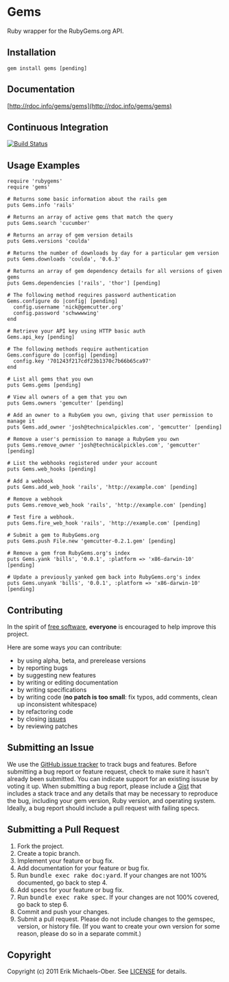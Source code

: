 Gems
====
Ruby wrapper for the RubyGems.org API.

Installation
------------
    gem install gems [pending]

Documentation
-------------
[http://rdoc.info/gems/gems](http://rdoc.info/gems/gems)

Continuous Integration
----------------------
[![Build Status](http://travis-ci.org/sferik/gems.png)](http://travis-ci.org/sferik/gems)

Usage Examples
--------------
    require 'rubygems'
    require 'gems'

    # Returns some basic information about the rails gem
    puts Gems.info 'rails'

    # Returns an array of active gems that match the query
    puts Gems.search 'cucumber'

    # Returns an array of gem version details
    puts Gems.versions 'coulda'

    # Returns the number of downloads by day for a particular gem version
    puts Gems.downloads 'coulda', '0.6.3'

    # Returns an array of gem dependency details for all versions of given gems
    puts Gems.dependencies ['rails', 'thor'] [pending]

    # The following method requires password authentication
    Gems.configure do |config| [pending]
      config.username 'nick@gemcutter.org'
      config.password 'schwwwwing'
    end

    # Retrieve your API key using HTTP basic auth
    Gems.api_key [pending]

    # The following methods require authentication
    Gems.configure do |config| [pending]
      config.key '701243f217cdf23b1370c7b66b65ca97'
    end

    # List all gems that you own
    puts Gems.gems [pending]

    # View all owners of a gem that you own
    puts Gems.owners 'gemcutter' [pending]

    # Add an owner to a RubyGem you own, giving that user permission to manage it
    puts Gems.add_owner 'josh@technicalpickles.com', 'gemcutter' [pending]

    # Remove a user's permission to manage a RubyGem you own
    puts Gems.remove_owner 'josh@technicalpickles.com', 'gemcutter' [pending]

    # List the webhooks registered under your account
    puts Gems.web_hooks [pending]

    # Add a webhook
    puts Gems.add_web_hook 'rails', 'http://example.com' [pending]

    # Remove a webhook
    puts Gems.remove_web_hook 'rails', 'http://example.com' [pending]

    # Test fire a webhook.
    puts Gems.fire_web_hook 'rails', 'http://example.com' [pending]

    # Submit a gem to RubyGems.org
    puts Gems.push File.new 'gemcutter-0.2.1.gem' [pending]

    # Remove a gem from RubyGems.org's index
    puts Gems.yank 'bills', '0.0.1', :platform => 'x86-darwin-10' [pending]

    # Update a previously yanked gem back into RubyGems.org's index
    puts Gems.unyank 'bills', '0.0.1', :platform => 'x86-darwin-10' [pending]

Contributing
------------
In the spirit of [free software](http://www.fsf.org/licensing/essays/free-sw.html), **everyone** is encouraged to help improve this project.

Here are some ways *you* can contribute:

* by using alpha, beta, and prerelease versions
* by reporting bugs
* by suggesting new features
* by writing or editing documentation
* by writing specifications
* by writing code (**no patch is too small**: fix typos, add comments, clean up inconsistent whitespace)
* by refactoring code
* by closing [issues](https://github.com/sferik/gems/issues)
* by reviewing patches

Submitting an Issue
-------------------
We use the [GitHub issue tracker](https://github.com/sferik/gems/issues) to track bugs and
features. Before submitting a bug report or feature request, check to make sure it hasn't already
been submitted. You can indicate support for an existing issuse by voting it up. When submitting a
bug report, please include a [Gist](https://gist.github.com/) that includes a stack trace and any
details that may be necessary to reproduce the bug, including your gem version, Ruby version, and
operating system. Ideally, a bug report should include a pull request with failing specs.

Submitting a Pull Request
-------------------------
1. Fork the project.
2. Create a topic branch.
3. Implement your feature or bug fix.
4. Add documentation for your feature or bug fix.
5. Run <tt>bundle exec rake doc:yard</tt>. If your changes are not 100% documented, go back to step 4.
6. Add specs for your feature or bug fix.
7. Run <tt>bundle exec rake spec</tt>. If your changes are not 100% covered, go back to step 6.
8. Commit and push your changes.
9. Submit a pull request. Please do not include changes to the gemspec, version, or history file. (If you want to create your own version for some reason, please do so in a separate commit.)

Copyright
---------
Copyright (c) 2011 Erik Michaels-Ober.
See [LICENSE](https://github.com/sferik/gems/blob/master/LICENSE.md) for details.
